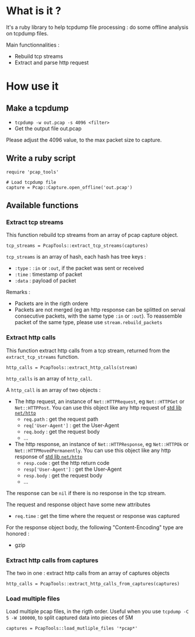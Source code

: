# What is it ?

It's a ruby library to help tcpdump file processing : do some offline analysis on tcpdump files.

Main functionnalities :

* Rebuild tcp streams
* Extract and parse http request

# How use it

## Make a tcpdump

* `tcpdump -w out.pcap -s 4096 <filter>`
* Get the output file out.pcap

Please adjust the 4096 value, to the max packet size to capture.

## Write a ruby script

    require 'pcap_tools'

    # Load tcpdump file
    capture = Pcap::Capture.open_offline('out.pcap')

## Available functions

### Extract tcp streams

This function rebuild tcp streams from an array of pcap capture object.

    tcp_streams = PcapTools::extract_tcp_streams(captures)

`tcp_streams` is an array of hash, each hash has tree keys :

* `:type` : `:in` or `:out`, if the packet was sent or received
* `:time` : timestamp of packet
* `:data` : payload of packet

Remarks :

* Packets are in the rigth ordere
* Packets are not merged (eg an http response can be splitted on serval consecutive packets,
with the same type `:in` or `:out`). 
To reassemble packet of the same type, please use `stream.rebuild_packets`

### Extract http calls

This function extract http calls from a tcp stream, returned from the `extract_tcp_streams` function.

    http_calls = PcapTools::extract_http_calls(stream)

`http_calls` is an array of `http_call`.

A `http_call` is an array of two objects :

* The http request, an instance of `Net::HTTPRequest`, eg `Net::HTTPGet` or `Net::HTTPPost`. You can use this object
like any http request of [std lib `net/http`](http://www.ruby-doc.org/stdlib/libdoc/net/http/rdoc/index.html)
  * `req.path` : get the request path
  * `req['User-Agent']` : get the User-Agent
  * `req.body` : get the request body
  * ...
* The http response, an instance of `Net::HTTPResponse`, eg `Net::HTTPOk` or `Net::HTTPMovedPermanently`. You can use this object
  like any http response of [std lib `net/http`](http://www.ruby-doc.org/stdlib/libdoc/net/http/rdoc/index.html)
  * `resp.code` : get the http return code
  * `resp['User-Agent']` : get the User-Agent
  * `resp.body` : get the request body
  * ...

The response can be `nil` if there is no response in the tcp stream.

The request and response object have some new attributes

* `req.time` : get the time where the request or response was captured

For the response object body, the following "Content-Encoding" type are honored :

* gzip

### Extract http calls from captures

The two in one : extract http calls from an array of captures objects

    http_calls = PcapTools::extract_http_calls_from_captures(captures)

### Load multiple files

Load multiple pcap files, in the rigth order. Useful when you use `tcpdump -C 5 -W 100000`, to split captured data into pieces of 5M

    captures = PcapTools::load_mutliple_files '*pcap*'
